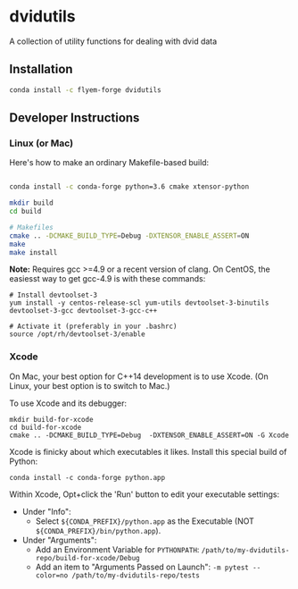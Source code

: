 dvidutils
=========

A collection of utility functions for dealing with dvid data


Installation
------------

```bash
conda install -c flyem-forge dvidutils
```

Developer Instructions
----------------------


### Linux (or Mac)

Here's how to make an ordinary Makefile-based build:

```bash

conda install -c conda-forge python=3.6 cmake xtensor-python

mkdir build
cd build

# Makefiles
cmake .. -DCMAKE_BUILD_TYPE=Debug -DXTENSOR_ENABLE_ASSERT=ON
make
make install
```

**Note:** Requires gcc >=4.9 or a recent version of clang. On CentOS, the easiesst way to get gcc-4.9 is with these commands:

```
# Install devtoolset-3
yum install -y centos-release-scl yum-utils devtoolset-3-binutils devtoolset-3-gcc devtoolset-3-gcc-c++

# Activate it (preferably in your .bashrc)
source /opt/rh/devtoolset-3/enable
```

### Xcode

On Mac, your best option for C++14 development is to use Xcode.
(On Linux, your best option is to switch to Mac.)

To use Xcode and its debugger:

```
mkdir build-for-xcode
cd build-for-xcode
cmake .. -DCMAKE_BUILD_TYPE=Debug  -DXTENSOR_ENABLE_ASSERT=ON -G Xcode
```

Xcode is finicky about which executables it likes.  Install this special build of Python:
```
conda install -c conda-forge python.app
```

Within Xcode, Opt+click the 'Run' button to edit your executable settings:

- Under "Info":
  - Select `${CONDA_PREFIX}/python.app` as the Executable (NOT `${CONDA_PREFIX}/bin/python.app`).
- Under "Arguments":
  - Add an Environment Variable for `PYTHONPATH`: `/path/to/my-dvidutils-repo/build-for-xcode/Debug`
  - Add an item to "Arguments Passed on Launch": `-m pytest --color=no /path/to/my-dvidutils-repo/tests`
